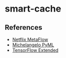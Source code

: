 # smart-cache

## References

* [Netflix MetaFlow](https://www.youtube.com/watch?v=XV5VGddmP24)
* [Michelangelo PyML](https://eng.uber.com/michelangelo-pyml/)
* [TensorFlow Extended](https://www.tensorflow.org/tfx)